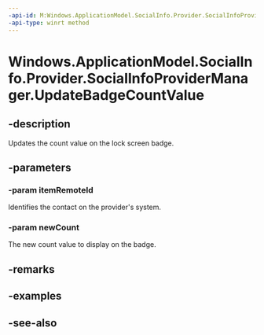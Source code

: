 ```yaml
---
-api-id: M:Windows.ApplicationModel.SocialInfo.Provider.SocialInfoProviderManager.UpdateBadgeCountValue(System.String,System.Int32)
-api-type: winrt method
---
```


<!-- Method syntax
public void UpdateBadgeCountValue(System.String itemRemoteId, System.Int32 newCount)
-->

# Windows.ApplicationModel.SocialInfo.Provider.SocialInfoProviderManager.UpdateBadgeCountValue

## -description
Updates the count value on the lock screen badge.

## -parameters
### -param itemRemoteId
Identifies the contact on the provider's system.

### -param newCount
The new count value to display on the badge.

## -remarks

## -examples

## -see-also
